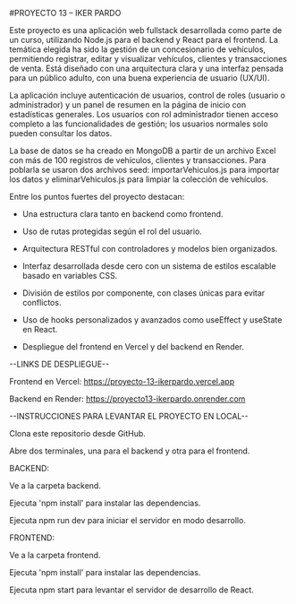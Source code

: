 #PROYECTO 13 – IKER PARDO

Este proyecto es una aplicación web fullstack desarrollada como parte de un curso, utilizando Node.js para el backend y React para el frontend. La temática elegida ha sido la gestión de un concesionario de vehículos, permitiendo registrar, editar y visualizar vehículos, clientes y transacciones de venta. Está diseñado con una arquitectura clara y una interfaz pensada para un público adulto, con una buena experiencia de usuario (UX/UI).

La aplicación incluye autenticación de usuarios, control de roles (usuario o administrador) y un panel de resumen en la página de inicio con estadísticas generales. Los usuarios con rol administrador tienen acceso completo a las funcionalidades de gestión; los usuarios normales solo pueden consultar los datos.

La base de datos se ha creado en MongoDB a partir de un archivo Excel con más de 100 registros de vehículos, clientes y transacciones. Para poblarla se usaron dos archivos seed: importarVehiculos.js para importar los datos y eliminarVehiculos.js para limpiar la colección de vehículos.

Entre los puntos fuertes del proyecto destacan:

- Una estructura clara tanto en backend como frontend.

- Uso de rutas protegidas según el rol del usuario.

- Arquitectura RESTful con controladores y modelos bien organizados.

- Interfaz desarrollada desde cero con un sistema de estilos escalable basado en variables CSS.

- División de estilos por componente, con clases únicas para evitar conflictos.

- Uso de hooks personalizados y avanzados como useEffect y useState en React.

- Despliegue del frontend en Vercel y del backend en Render.

--LINKS DE DESPLIEGUE--

Frontend en Vercel: https://proyecto-13-ikerpardo.vercel.app

Backend en Render: https://proyecto13-ikerpardo.onrender.com

--INSTRUCCIONES PARA LEVANTAR EL PROYECTO EN LOCAL--

Clona este repositorio desde GitHub.

Abre dos terminales, una para el backend y otra para el frontend.

BACKEND:

Ve a la carpeta backend.

Ejecuta 'npm install' para instalar las dependencias.

Ejecuta npm run dev para iniciar el servidor en modo desarrollo.

FRONTEND:

Ve a la carpeta frontend.

Ejecuta 'npm install' para instalar las dependencias.

Ejecuta npm start para levantar el servidor de desarrollo de React.